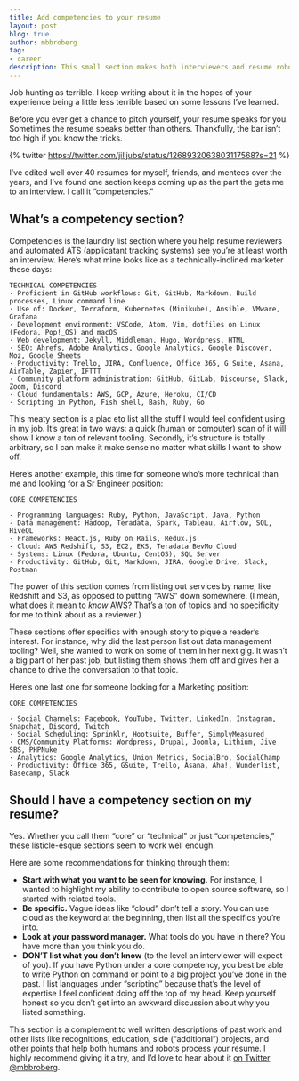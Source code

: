 ```yaml
---
title: Add competencies to your resume
layout: post
blog: true
author: mbbroberg
tag:
- career
description: This small section makes both interviewers and resume robots happy.
---
```


Job hunting as terrible. I keep writing about it in the hopes of your experience being a little less terrible based on some lessons I’ve learned. 

Before you ever get a chance to pitch yourself, your resume speaks for you. Sometimes the resume speaks better than others. Thankfully, the bar isn’t too high if you know the tricks.

{% twitter https://twitter.com/jilljubs/status/1268932063803117568?s=21 %} 

I’ve edited well over 40 resumes for myself, friends, and mentees over the years, and I’ve found one section keeps coming up as the part the gets me to an interview. I call it “competencies.” 

## What’s a competency section? 

Competencies is the laundry list section where you help resume reviewers and automated ATS (applicatant tracking systems) see you’re at least worth an interview. Here’s what mine looks like as a technically-inclined marketer these days: 

```
TECHNICAL COMPETENCIES
· Proficient in GitHub workflows: Git, GitHub, Markdown, Build processes, Linux command line 
· Use of: Docker, Terraform, Kubernetes (Minikube), Ansible, VMware, Grafana 
· Development environment: VSCode, Atom, Vim, dotfiles on Linux (Fedora, Pop!_OS) and macOS 
· Web development: Jekyll, Middleman, Hugo, Wordpress, HTML 
· SEO: Ahrefs, Adobe Analytics, Google Analytics, Google Discover, Moz, Google Sheets
· Productivity: Trello, JIRA, Confluence, Office 365, G Suite, Asana, AirTable, Zapier, IFTTT
· Community platform administration: GitHub, GitLab, Discourse, Slack, Zoom, Discord   
· Cloud fundamentals: AWS, GCP, Azure, Heroku, CI/CD 
· Scripting in Python, Fish shell, Bash, Ruby, Go 
```

This meaty section is a plac eto list all the stuff I would feel confident using in my job. It’s great in two ways: a quick (human or computer) scan of it will show I know a ton of relevant tooling. Secondly, it’s structure is totally arbitrary, so I can make it make sense no matter what skills I want to show off. 

Here’s another example, this time for someone who’s more technical than me and looking for a Sr Engineer position: 

```
CORE COMPETENCIES

- Programming languages: Ruby, Python, JavaScript, Java, Python
- Data management: Hadoop, Teradata, Spark, Tableau, Airflow, SQL, HiveQL
- Frameworks: React.js, Ruby on Rails, Redux.js
- Cloud: AWS Redshift, S3, EC2, EKS, Teradata BevMo Cloud
- Systems: Linux (Fedora, Ubuntu, CentOS), SQL Server
- Productivity: GitHub, Git, Markdown, JIRA, Google Drive, Slack, Postman
```

The power of this section comes from listing out services by name, like Redshift and S3, as opposed to putting “AWS” down somewhere. (I mean, what does it mean to _know_ AWS? That’s a ton of topics and no specificity for me to think about as a reviewer.) 

These sections offer specifics with enough story to pique a reader’s interest. For instance, why did the last person list out data management tooling? Well, she wanted to work on some of them in her next gig. It wasn’t a big part of her past job, but listing them shows them off and gives her a chance to drive the conversation to that topic.

Here’s one last one for someone looking for a Marketing position: 

```
CORE COMPETENCIES

· Social Channels: Facebook, YouTube, Twitter, LinkedIn, Instagram, Snapchat, Discord, Twitch
· Social Scheduling: Sprinklr, Hootsuite, Buffer, SimplyMeasured
· CMS/Community Platforms: Wordpress, Drupal, Joomla, Lithium, Jive SBS, PHPNuke
· Analytics: Google Analytics, Union Metrics, SocialBro, SocialChamp
· Productivity: Office 365, GSuite, Trello, Asana, Aha!, Wunderlist, Basecamp, Slack
```

## Should I have a competency section on my resume?

Yes. Whether you call them “core” or “technical” or just “competencies,” these listicle-esque sections seem to work well enough. 

Here are some recommendations for thinking through them: 

* **Start with what you want to be seen for knowing.** For instance, I wanted to highlight my ability to contribute to open source software, so I started with related tools. 
* **Be specific.** Vague ideas like “cloud” don’t tell a story. You can use cloud as the keyword at the beginning, then list all the specifics you’re into.
* **Look at your password manager.** What tools do you have in there? You have more than you think you do.
* **DON’T list what you don’t know** (to the level an interviewer will expect of you). If you have Python under a core competency, you best be able to write Python on command or point to a big project you’ve done in the past. I list languages under “scripting” because that’s the level of expertise I feel confident doing off the top of my head. Keep yourself honest so you don’t get into an awkward discussion about why you listed something. 

This section is a complement to well written descriptions of past work and other lists like recognitions, education, side (“additional”) projects, and other points that help both humans and robots process your resume. I highly recommend giving it a try, and I’d love to hear about it [on Twitter @mbbroberg](https://twitter.com/mbbroberg).

